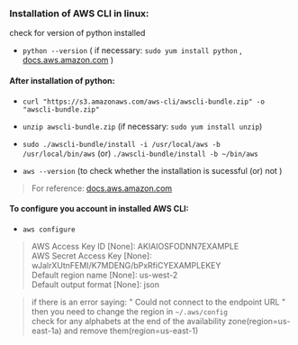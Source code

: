 ### Installation of AWS CLI in linux:

check for version of python installed
* ` python --version ` ( if necessary: `sudo yum install python` , [docs.aws.amazon.com](https://docs.aws.amazon.com/cli/latest/userguide/awscli-install-linux-python.html) )



#### After installation of python:
* ` curl "https://s3.amazonaws.com/aws-cli/awscli-bundle.zip" -o "awscli-bundle.zip" `

* ` unzip awscli-bundle.zip ` (if necessary: `sudo yum install unzip`)

* ` sudo ./awscli-bundle/install -i /usr/local/aws -b /usr/local/bin/aws `     (or)   ` ./awscli-bundle/install -b ~/bin/aws `

* ` aws --version ` (to check whether the installation is sucessful (or) not )


>For reference: [docs.aws.amazon.com](https://docs.aws.amazon.com/cli/latest/userguide/awscli-install-bundle.html#install-bundle-user)



#### To configure you account in installed AWS CLI:
* `aws configure`
>AWS Access Key ID [None]: AKIAIOSFODNN7EXAMPLE   <br />
AWS Secret Access Key [None]: wJalrXUtnFEMI/K7MDENG/bPxRfiCYEXAMPLEKEY   <br />
Default region name [None]: us-west-2   <br />
Default output format [None]: json   <br />





>if there is an error saying: " Could not connect to the endpoint URL "
then you need to change the region in ` ~/.aws/config ` <br />
check for any alphabets at the end of the availability zone(region=us-east-1a) and remove them(region=us-east-1)
